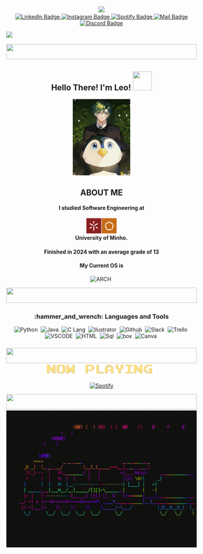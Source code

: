 <!--cat-->
<div id="header" align="center">
  <img src="https://media.giphy.com/media/WUlplcMpOCEmTGBtBW/giphy.gif" width="300"/>
</div>

<!--badges-->
<div id="badges" align="center">
  <a href="https://www.linkedin.com/in/leonardo-ara%C3%BAjo-freitas-734732228/">
    <img src="https://img.shields.io/badge/LinkedIn-blue?style=for-the-badge&logo=linkedin&logoColor=white" alt="LinkedIn Badge"/>
  </a>
  <a href="https://www.instagram.com/da.vinki2510">
    <img src="https://img.shields.io/badge/Instagram-E4405F?style=for-the-badge&logo=instagram&logoColor=white" alt="Instagram Badge"/>
  </a>
   <a href="https://open.spotify.com/user/melwwt1dl1y0m19x8k1c44eim?si=21e5df35ce034206&nd=1">
    <img src="https://img.shields.io/badge/Spotify-1DB954.svg?style=for-the-badge&logo=Spotify&logoColor=white" alt="Spotify Badge"/>
  </a>
  <a href="mailto: leonardo.freitas@engenheiros.pt" Send Email>
    <img src="https://img.shields.io/badge/Gmail-D14836?style=for-the-badge&logo=gmail&logoColor=white" alt="Mail Badge"/>
  </a>
   <a href="https://discord.com/users/624603785041281044">
    <img src="https://img.shields.io/badge/Discord-5865F2.svg?style=for-the-badge&logo=Discord&logoColor=white" alt="Discord Badge"/>
  </a>
</div>

![](https://hit.yhype.me/github/profile?user_id=62023102)

<!--line-->
<div id="line">
<img src="https://i.imgur.com/dBaSKWF.gif" height="40" width="100%">
</div>

<!--intro-->
<div id = "intro "align="center">
<h2> Hello There! I'm Leo!
<img src="https://github.com/seanprashad/slackmoji/blob/master/emoji/parrots/parrot.gif" height="50" width="50">
</h2>
</div>

<!--ABOUT-->
<div id="about" align="center">
<img src="assets/img/profile.png" alt="profilepic" width="30%" height="30%">
<h2> ABOUT ME </h2>
<h4> I studied Software Engineering at </h4>
<img src="assets/img/um.png" alt="um" width="80" height="40" />
<div id="Uni" align="center">
<b>University of Minho.</b>
<h4> Finished in 2024 with an average grade of 13 </h4>
<h4> My Current OS is </h4>
<img src="https://img.shields.io/badge/Arch_Linux-1793D1?style=for-the-badge&logo=arch-linux&logoColor=white" title="OS" alt="ARCH"/>&nbsp;<!--Done-->
</div>
<p>
  
</p>

<!--line-->
<div id="line">
<img src="https://i.imgur.com/dBaSKWF.gif" height="40" width="100%">
</div>

<!--tools-->
<div id="skills" align="center">
  <h3> :hammer_and_wrench: Languages and Tools </h3>                                                                          
  <img src="https://img.shields.io/badge/Python-FFD43B?style=for-the-badge&logo=python&logoColor=blue" title="Python" alt="Python" width="70" height="40"/>&nbsp;<!--Done-->
  <img src="https://img.shields.io/badge/java-%23ED8B00.svg?style=for-the-badge&logo=openjdk&logoColor=white" title="Java" alt="Java" width="70" height="40"/>&nbsp;<!--Done-->
  <img src="https://img.shields.io/badge/C-00599C?style=for-the-badge&logo=c&logoColor=white" title=" " alt="C Lang" width="70" height="40"/>&nbsp;<!--Done-->
  <img src="https://img.shields.io/badge/Adobe%20Illustrator-FF9A00?style=for-the-badge&logo=adobe%20illustrator&logoColor=white" title="Ilustrator" alt="Ilustrator" width="80" height="40"/>&nbsp;<!--Done-->
  <img src="https://img.shields.io/badge/GitHub-100000?style=for-the-badge&logo=github&logoColor=white" title="Github" alt="Github" width="70" height="40"/>&nbsp;<!--Done-->
  <img src="https://img.shields.io/badge/Slack-4A154B?style=for-the-badge&logo=slack&logoColor=white" title="Slack" alt="Slack" width="70" height="40"/>&nbsp; <!--Done-->
  <img src="https://img.shields.io/badge/Trello-0052CC?style=for-the-badge&logo=trello&logoColor=white"  title="Trello" alt="Trello" width="70" height="40"/>&nbsp;<!--Done-->
  <img src="https://img.shields.io/badge/Visual_Studio_Code-0078D4?style=for-the-badge&logo=visual%20studio%20code&logoColor=white" title="VSCODE" alt="VSCODE" width="80" height="40"/>&nbsp;<!--Done-->
  <img src="https://img.shields.io/badge/HTML5-E34F26?style=for-the-badge&logo=html5&logoColor=white" title="HTML5" alt="HTML" width="70" height="40"/>&nbsp;<!--Done-->
  <img src="https://img.shields.io/badge/MySQL-005C84?style=for-the-badge&logo=mysql&logoColor=white" title="MySql" alt="Sql" width="80" height="40"/>&nbsp;<!--Done-->
  <img src="https://img.shields.io/badge/HackTheBox-111927?style=for-the-badge&logo=Hack%20The%20Box&logoColor=9FEF00" title="Hackthebox" alt="box" width="80" height="40"/>&nbsp;<!--Done-->
  <img src="https://img.shields.io/badge/Canva-%2300C4CC.svg?&style=for-the-badge&logo=Canva&logoColor=white" title="Canvas" alt="Canva" width="80" height="40"/>&nbsp;
  <h3></h3>
</div>

<!--line-->
<div id="line">
<img src="https://i.imgur.com/dBaSKWF.gif" height="40" width="100%">
</div>

<div id="spotify" align="center">
<img src="assets/img/textanim-sxhJ6.gif" width="58%"/>
  
[![Spotify](https://novatorem-blue-xi.vercel.app/api/spotify)](https://open.spotify.com/user/melwwt1dl1y0m19x8k1c44eim)
</div>

<!--line-->
<div id="line">
<img src="https://i.imgur.com/dBaSKWF.gif" height="40" width="100%">
</div>

<div align="center">
  
<div id="terminal" align="center">
<img src="assets/img/train.gif" alt="terminal" width="100%" height="30%">
</div>
  
</div>

